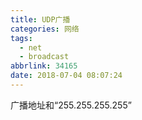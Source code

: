 ```yaml
---
title: UDP广播
categories: 网络
tags:
  - net
  - broadcast
abbrlink: 34165
date: 2018-07-04 08:07:24
---
```



<!--more-->

广播地址和“255.255.255.255”
